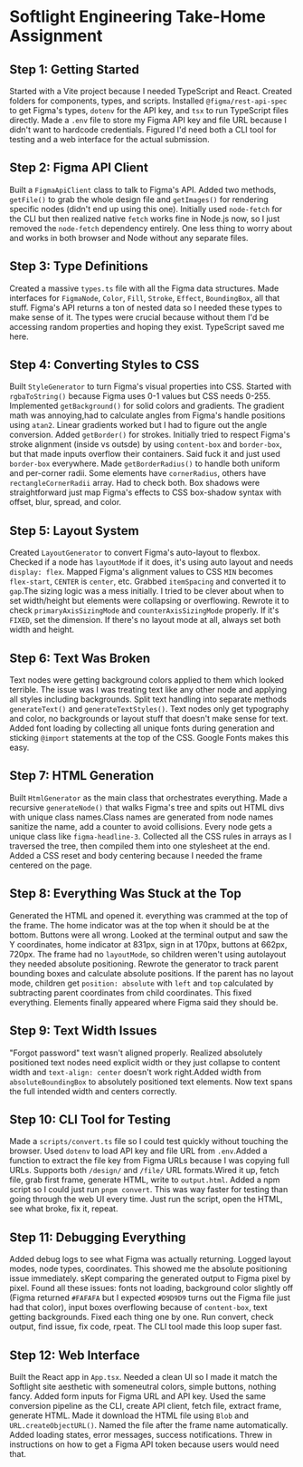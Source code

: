 # Softlight Engineering Take-Home Assignment

## Step 1: Getting Started

Started with a Vite project because I needed TypeScript and React. Created folders for components, types, and scripts. Installed `@figma/rest-api-spec` to get Figma's types, `dotenv` for the API key, and `tsx` to run TypeScript files directly. Made a `.env` file to store my Figma API key and file URL because I didn't want to hardcode credentials. Figured I'd need both a CLI tool for testing and a web interface for the actual submission.

## Step 2: Figma API Client

Built a `FigmaApiClient` class to talk to Figma's API. Added two methods, `getFile()` to grab the whole design file and `getImages()` for rendering specific nodes (didn't end up using this one). Initially used `node-fetch` for the CLI but then realized native `fetch` works fine in Node.js now, so I just removed the `node-fetch` dependency entirely. One less thing to worry about and works in both browser and Node without any separate files.

## Step 3: Type Definitions

Created a massive `types.ts` file with all the Figma data structures. Made interfaces for `FigmaNode`, `Color`, `Fill`, `Stroke`, `Effect`, `BoundingBox`, all that stuff. Figma's API returns a ton of nested data so I needed these types to make sense of it. The types were crucial because without them I'd be accessing random properties and hoping they exist. TypeScript saved me here.

## Step 4: Converting Styles to CSS

Built `StyleGenerator` to turn Figma's visual properties into CSS. Started with `rgbaToString()` because Figma uses 0-1 values but CSS needs 0-255.  Implemented `getBackground()` for solid colors and gradients. The gradient math was annoying,had to calculate angles from Figma's handle positions using `atan2`. Linear gradients worked but I had to figure out the angle conversion. Added `getBorder()` for strokes. Initially tried to respect Figma's stroke alignment (inside vs outsde) by using `content-box` and `border-box`, but that made inputs overflow their containers. Said fuck it and just used `border-box` everywhere. Made `getBorderRadius()` to handle both uniform and per-corner radii. Some elements have `cornerRadius`, others have `rectangleCornerRadii` array. Had to check both. Box shadows were straightforward just map Figma's effects to CSS box-shadow syntax with offset, blur, spread, and color.

## Step 5: Layout System

Created `LayoutGenerator` to convert Figma's auto-layout to flexbox. Checked if a node has `layoutMode`  if it does, it's using auto layout and needs `display: flex`. Mapped Figma's alignment values to CSS `MIN` becomes `flex-start`, `CENTER` is `center`, etc. Grabbed `itemSpacing` and converted it to `gap`.The sizing logic was a mess initially. I tried to be clever about when to set width/height but elements were collapsing or overflowing. Rewrote it to check `primaryAxisSizingMode` and `counterAxisSizingMode` properly. If it's `FIXED`, set the dimension. If there's no layout mode at all, always set both width and height.

## Step 6: Text Was Broken

Text nodes were getting background colors applied to them which looked terrible. The issue was I was treating text like any other node and applying all styles including backgrounds. Split text handling into separate methods  `generateText()` and `generateTextStyles()`. Text nodes only get typography and color, no backgrounds or layout stuff that doesn't make sense for text. Added font loading by collecting all unique fonts during generation and sticking `@import` statements at the top of the CSS. Google Fonts makes this easy.

## Step 7: HTML Generation

Built `HtmlGenerator` as the main class that orchestrates everything. Made a recursive `generateNode()` that walks Figma's tree and spits out HTML divs with unique class names.Class names are generated from node names sanitize the name, add a counter to avoid collisions. Every node gets a unique class like `figma-headline-3`. Collected all the CSS rules in arrays as I traversed the tree, then compiled them into one stylesheet at the end. Added a CSS reset and body centering because I needed the frame centered on the page.

## Step 8: Everything Was Stuck at the Top

Generated the HTML and opened it. everything was crammed at the top of the frame. The home indicator was at the top when it should be at the bottom. Buttons were all wrong. Looked at the terminal output and saw the Y coordinates, home indicator at 831px, sign in at 170px, buttons at 662px, 720px. The frame had no `layoutMode`, so children weren't using autolayout they needed absolute positioning. Rewrote the generator to track parent bounding boxes and calculate absolute positions. If the parent has no layout mode, children get `position: absolute` with `left` and `top` calculated by subtracting parent coordinates from child coordinates. This fixed everything. Elements finally appeared where Figma said they should be.

## Step 9: Text Width Issues

"Forgot password" text wasn't aligned properly. Realized absolutely positioned text nodes need explicit width or they just collapse to content width and `text-align: center` doesn't work right.Added width from `absoluteBoundingBox` to absolutely positioned text elements. Now text spans the full intended width and centers correctly.

## Step 10: CLI Tool for Testing

Made a `scripts/convert.ts` file so I could test quickly without touching the browser. Used `dotenv` to load API key and file URL from `.env`.Added a function to extract the file key from Figma URLs because I was copying full URLs. Supports both `/design/` and `/file/` URL formats.Wired it up, fetch file, grab first frame, generate HTML, write to `output.html`. Added a npm script so I could just run `pnpm convert`. This was way faster for testing than going through the web UI every time. Just run the script, open the HTML, see what broke, fix it, repeat.

## Step 11: Debugging Everything

Added debug logs to see what Figma was actually returning. Logged layout modes, node types, coordinates. This showed me the absolute positioning issue immediately. sKept comparing the generated output to Figma pixel by pixel. Found all these issues: fonts not loading, background color slightly off (Figma returned `#FAFAFA` but I expected `#D9D9D9` turns out the Figma file just had that color), input boxes overflowing because of `content-box`, text getting backgrounds. Fixed each thing one by one. Run convert, check output, find issue, fix code, rpeat. The CLI tool made this loop super fast.

## Step 12: Web Interface

Built the React app in `App.tsx`. Needed a clean UI so I made it match the Softlight site aesthetic with someneutral colors, simple buttons, nothing fancy. Added form inputs for Figma URL and API key. Used the same conversion pipeline as the CLI, create API client, fetch file, extract frame, generate HTML. Made it download the HTML file using `Blob` and `URL.createObjectURL()`. Named the file after the frame name automatically. Added loading states, error messages, success notifications. Threw in instructions on how to get a Figma API token because users would need that.
